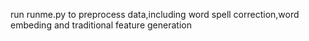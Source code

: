 run runme.py to preprocess data,including word spell correction,word embeding and traditional feature generation
